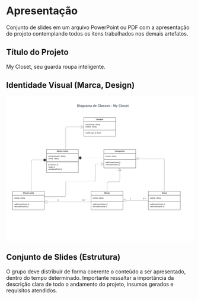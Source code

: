 # Apresentação

Conjunto de slides em um arquivo PowerPoint ou PDF com a apresentação do projeto contemplando todos os itens trabalhados nos demais artefatos.

## Título do Projeto

My Closet, seu guarda roupa inteligente.

## Identidade Visual (Marca, Design)

<img src="https://github.com/ICEI-PUC-Minas-PMV-ADS/pmv-ads-2023-1-e2-proj-int-t8-pmv-ads-2023-1-e3-proj-int-t8-grupo04/blob/main/docs/img/Diagrama%20de%20Classes.png" alt="Slogam, logomarca">



## Conjunto de Slides (Estrutura)

O grupo deve distribuir de forma coerente o conteúdo a ser apresentado, dentro do tempo determinado. Importante ressaltar a importância da descrição clara de todo o andamento do projeto, insumos gerados e requisitos atendidos.
 
